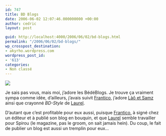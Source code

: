 ```yaml
---
id: 747
title: BD Blogs
date: 2006-06-02 12:07:46.000000000 +00:00
author: cedric
layout: post

guid: http://localhost:4000/2006/06/02/bd-blogs.html
permalink: "/2006/06/02/bd-blogs/"
wp_crosspost_destination:
- akyrho.wordpress.com
wordpress_post_id:
- '613'
categories:
- Non classé
---
```

![](/images/lo_et_samz.jpg)

Je sais pas vous, mais moi, j’adore les BédéBlogs. Je trouve ça vraiment sympa comme idée, d’ailleurs, j’avais suivit [Frantico](http://www.zanorg.com/frantico/), j’adore [Làô et Samz](http://loetsamz.blogspot.com/) ainsi que crayonné _BD-Style_ de [Laurel](http://www.bloglaurel.com/).

D’autant que c’est profitable pour eux aussi, puisque [Frantico,](http://www.zanorg.com/frantico/) à signé chez un éditeur et à publié son blog en bouquin, et que [Laurel](http://www.bloglaurel.com/) semble travailler pour Spirou (le magazine, pas le groom, on sait jamais hein). Du coup, le fait de publier un blog est aussi un tremplin pour eux…
